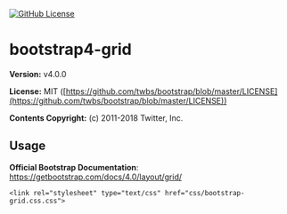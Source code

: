[![GitHub License](https://img.shields.io/badge/license-MIT-yellow.svg)](https://raw.githubusercontent.com/dmhendricks/bootstrap-grid-css/master/LICENSE)

# bootstrap4-grid
**Version:** v4.0.0

**License:** MIT ([https://github.com/twbs/bootstrap/blob/master/LICENSE](https://github.com/twbs/bootstrap/blob/master/LICENSE))

**Contents Copyright:** (c) 2011-2018 Twitter, Inc.

## Usage
**Official Bootstrap Documentation**: https://getbootstrap.com/docs/4.0/layout/grid/

`<link rel="stylesheet" type="text/css" href="css/bootstrap-grid.css.css">`
